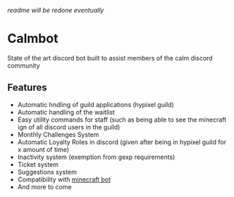 *readme will be redone eventually*

# Calmbot 
State of the art discord bot built to assist members of the calm discord community 

## Features
- Automatic hndling of guild applications (hypixel guild)
- Automatic handling of the waitlist
- Easy utility commands for staff (such as being able to see the minecraft ign of all discord users in the guild)
- Monthly Challenges System
- Automatic Loyalty Roles in discord (given after being in hypixel guild for x amount of time)
- Inactivity system (exemption from gexp requirements)
- Ticket system
- Suggestions system
- Compatibility with [minecraft bot](https://github.com/CalmGuild/CalmMinecraftBot)
- And more to come
